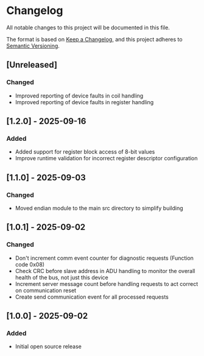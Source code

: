 # Changelog

All notable changes to this project will be documented in this file.

The format is based on [Keep a Changelog](https://keepachangelog.com/en/1.1.0/),
and this project adheres to [Semantic Versioning](https://semver.org/spec/v2.0.0.html).

## [Unreleased]

### Changed

- Improved reporting of device faults in coil handling
- Improved reporting of device faults in register handling

## [1.2.0] - 2025-09-16

### Added

- Added support for register block access of 8-bit values
- Improve runtime validation for incorrect register descriptor configuration

## [1.1.0] - 2025-09-03

### Changed

- Moved endian module to the main src directory to simplify building

## [1.0.1] - 2025-09-02

### Changed

- Don't increment comm event counter for diagnostic requests (Function code 0x08)
- Check CRC before slave address in ADU handling to monitor the overall health of the bus, not just this device
- Increment server message count before handling requests to act correct on communication reset
- Create send communication event for all processed requests

## [1.0.0] - 2025-09-02

### Added

- Initial open source release
